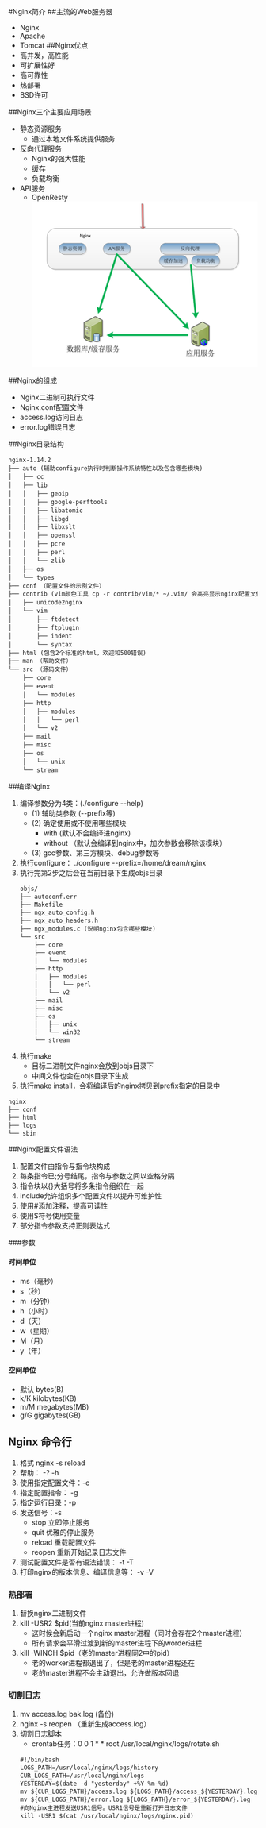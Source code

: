 #Nginx简介
##主流的Web服务器
* Nginx
* Apache
* Tomcat
##Nginx优点
* 高并发，高性能
* 可扩展性好
* 高可靠性
* 热部署
* BSD许可

##Nginx三个主要应用场景
* 静态资源服务
    * 通过本地文件系统提供服务
* 反向代理服务
    * Nginx的强大性能
    * 缓存
    * 负载均衡
* API服务
    * OpenResty
![nginx应用场景](nginx_application.png)

##Nginx的组成
* Nginx二进制可执行文件
* Nginx.conf配置文件
* access.log访问日志
* error.log错误日志

##Nginx目录结构
```html
nginx-1.14.2
├── auto (辅助configure执行时判断操作系统特性以及包含哪些模块)
│   ├── cc
│   ├── lib
│   │   ├── geoip
│   │   ├── google-perftools
│   │   ├── libatomic
│   │   ├── libgd
│   │   ├── libxslt
│   │   ├── openssl
│   │   ├── pcre
│   │   ├── perl
│   │   └── zlib
│   ├── os
│   └── types
├── conf （配置文件的示例文件）
├── contrib (vim颜色工具 cp -r contrib/vim/* ~/.vim/ 会高亮显示nginx配置文件语法)
│   ├── unicode2nginx
│   └── vim
│       ├── ftdetect
│       ├── ftplugin
│       ├── indent
│       └── syntax
├── html (包含2个标准的html，欢迎和500错误)
├── man （帮助文件）
└── src （源码文件）
    ├── core
    ├── event
    │   └── modules
    ├── http
    │   ├── modules
    │   │   └── perl
    │   └── v2
    ├── mail
    ├── misc
    ├── os
    │   └── unix
    └── stream
```
##编译Nginx
1. 编译参数分为4类：(./configure --help)
    * (1) 辅助类参数 (--prefix等)
    * (2) 确定使用或不使用哪些模块
        * with (默认不会编译进nginx)
        * without （默认会编译到nginx中，加次参数会移除该模块）
    * (3) gcc参数、第三方模块、debug参数等
2. 执行configure： ./configure --prefix=/home/dream/nginx
3. 执行完第2步之后会在当前目录下生成objs目录
    ```$xslt
    objs/
    ├── autoconf.err
    ├── Makefile
    ├── ngx_auto_config.h
    ├── ngx_auto_headers.h
    ├── ngx_modules.c (说明nginx包含哪些模块)
    └── src
        ├── core
        ├── event
        │   └── modules
        ├── http
        │   ├── modules
        │   │   └── perl
        │   └── v2
        ├── mail
        ├── misc
        ├── os
        │   ├── unix
        │   └── win32
        └── stream
    ```
4. 执行make
    * 目标二进制文件nginx会放到objs目录下
    * 中间文件也会在objs目录下生成
5. 执行make install，会将编译后的nginx拷贝到prefix指定的目录中
```$xslt
nginx
├── conf
├── html
├── logs
└── sbin
```

##Nginx配置文件语法
1. 配置文件由指令与指令块构成
2. 每条指令已;分号结尾，指令与参数之间以空格分隔
3. 指令块以{}大括号将多条指令组织在一起
4. include允许组织多个配置文件以提升可维护性
5. 使用#添加注释，提高可读性
6. 使用$符号使用变量
7. 部分指令参数支持正则表达式

###参数
#### 时间单位
* ms（毫秒）
* s（秒）
* m（分钟）
* h（小时）
* d（天）
* w（星期）
* M（月）
* y（年）
#### 空间单位
* 默认 bytes(B)
* k/K kilobytes(KB)
* m/M megabytes(MB)
* g/G gigabytes(GB)

## Nginx 命令行
1. 格式 nginx -s reload
2. 帮助： -? -h
3. 使用指定配置文件：-c
4. 指定配置指令： -g
5. 指定运行目录：-p
6. 发送信号：-s
    * stop 立即停止服务
    * quit 优雅的停止服务
    * reload 重载配置文件
    * reopen 重新开始记录日志文件
7. 测试配置文件是否有语法错误： -t -T
8. 打印nginx的版本信息、编译信息等： -v -V

### 热部署
1. 替换nginx二进制文件
2. kill -USR2 $pid(当前nginx master进程)
    * 这时候会新启动一个nginx master进程（同时会存在2个master进程）
    * 所有请求会平滑过渡到新的master进程下的worder进程
3. kill -WINCH $pid（老的master进程同2中的pid）
    * 老的worker进程都退出了，但是老的master进程还在
    * 老的master进程不会主动退出，允许做版本回退
### 切割日志
1. mv access.log bak.log (备份)
2. nginx -s reopen （重新生成access.log）
3. 切割日志脚本
    * crontab任务：0 0 1 * * root /usr/local/nginx/logs/rotate.sh
    ```jshelllanguage
    #!/bin/bash
    LOGS_PATH=/usr/local/nginx/logs/history
    CUR_LOGS_PATH=/usr/local/nginx/logs
    YESTERDAY=$(date -d "yesterday" +%Y-%m-%d)
    mv ${CUR_LOGS_PATH}/access.log ${LOGS_PATH}/access_${YESTERDAY}.log
    mv ${CUR_LOGS_PATH}/error.log ${LOGS_PATH}/error_${YESTERDAY}.log
    #向Nginx主进程发送USR1信号。USR1信号是重新打开日志文件
    kill -USR1 $(cat /usr/local/nginx/logs/nginx.pid)
    ```
###